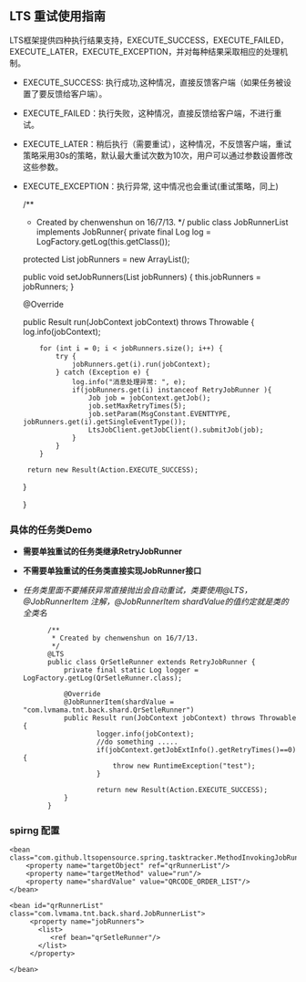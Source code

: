 ## LTS 重试使用指南

LTS框架提供四种执行结果支持，EXECUTE_SUCCESS，EXECUTE_FAILED，EXECUTE_LATER，EXECUTE_EXCEPTION，并对每种结果采取相应的处理机制。
* EXECUTE_SUCCESS: 执行成功,这种情况，直接反馈客户端（如果任务被设置了要反馈给客户端）。
* EXECUTE_FAILED：执行失败，这种情况，直接反馈给客户端，不进行重试。
* EXECUTE_LATER：稍后执行（需要重试），这种情况，不反馈客户端，重试策略采用30s的策略，默认最大重试次数为10次，用户可以通过参数设置修改这些参数。
* EXECUTE_EXCEPTION：执行异常, 这中情况也会重试(重试策略，同上)








    /**
     * Created by chenwenshun on 16/7/13.
     */
    public  class  JobRunnerList  implements JobRunner{
    private  final Log log = LogFactory.getLog(this.getClass());
	
    protected List<RetryJobRunner> jobRunners = new ArrayList<RetryJobRunner>();

    public void setJobRunners(List<RetryJobRunner> jobRunners) {
        this.jobRunners = jobRunners;
    }
    
    @Override

    public Result run(JobContext jobContext) throws Throwable {
          log.info(jobContext);

          for (int i = 0; i < jobRunners.size(); i++) {
              try {
                  jobRunners.get(i).run(jobContext);
              } catch (Exception e) {
                  log.info("消息处理异常: ", e);
                  if(jobRunners.get(i) instanceof RetryJobRunner ){
                	  Job job = jobContext.getJob();
                      job.setMaxRetryTimes(5);
                      job.setParam(MsgConstant.EVENTTYPE, jobRunners.get(i).getSingleEventType());
                      LtsJobClient.getJobClient().submitJob(job);
                  }
              }
          }
          
       return new Result(Action.EXECUTE_SUCCESS);
     }
     
    
    }
    
    
### 具体的任务类Demo

* __需要单独重试的任务类继承RetryJobRunner__
* __不需要单独重试的任务类直接实现JobRunner接口__
* _任务类里面不要捕获异常直接抛出会自动重试，类要使用@LTS，@JobRunnerItem 注解，@JobRunnerItem shardValue的值约定就是类的全类名_



            /**
             * Created by chenwenshun on 16/7/13.
             */
            @LTS
            public class QrSetleRunner extends RetryJobRunner {
                private final static Log logger = LogFactory.getLog(QrSetleRunner.class);
                
                @Override
                @JobRunnerItem(shardValue = "com.lvmama.tnt.back.shard.QrSetleRunner")
                public Result run(JobContext jobContext) throws Throwable {
                        logger.info(jobContext);
                        //do something .....
                        if(jobContext.getJobExtInfo().getRetryTimes()==0){
                            throw new RuntimeException("test");
                        }
            
                        return new Result(Action.EXECUTE_SUCCESS);
                }
            }


### spirng 配置
    <bean class="com.github.ltsopensource.spring.tasktracker.MethodInvokingJobRunner">
        <property name="targetObject" ref="qrRunnerList"/>
        <property name="targetMethod" value="run"/>
        <property name="shardValue" value="QRCODE_ORDER_LIST"/>
    </bean>
    
    <bean id="qrRunnerList" class="com.lvmama.tnt.back.shard.JobRunnerList">
         <property name="jobRunners">
           <list>
              <ref bean="qrSetleRunner"/>
           </list>
         </property>
    
    </bean>
    